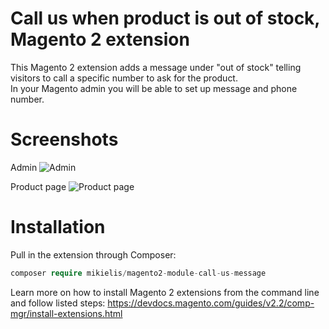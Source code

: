 # Call us when product is out of stock, Magento 2 extension

This Magento 2 extension adds a message under "out of stock" telling visitors to call a specific number to ask for the product.<br />
In your Magento admin you will be able to set up message and phone number.

# Screenshots

Admin
<img src="https://user-images.githubusercontent.com/7327076/49154002-9be3e000-f317-11e8-82c0-8321152f17c5.png" alt="Admin">

Product page
<img src="https://user-images.githubusercontent.com/7327076/49154003-9be3e000-f317-11e8-8fa6-117c895ecc82.png" alt="Product page">

# Installation

Pull in the extension through Composer:

```php
composer require mikielis/magento2-module-call-us-message
```

Learn more on how to install Magento 2 extensions from the command line and follow listed steps:
https://devdocs.magento.com/guides/v2.2/comp-mgr/install-extensions.html